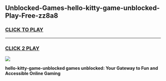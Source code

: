
## Unblocked-Games-hello-kitty-game-unblocked-Play-Free-zz8a8
<h3>
<a href="https://premium76.site?title=hello-kitty-game-unblocked&ref=20A">CLICK TO PLAY</a></h3>
<hr>

<h3>
<a href="https://premium76.site?title=hello-kitty-game-unblocked&ref=20A">CLICK 2 PLAY</a>
  
</h3>

<a href="https://premium76.site?title=hello-kitty-game-unblocked&ref=20A"><img src="https://clearcache.store/games.png"></a>


**hello-kitty-game-unblocked games unblocked: Your Gateway to Fun and Accessible Online Gaming**
